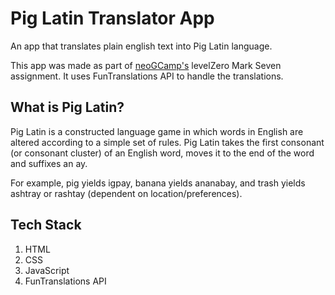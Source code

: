 # Pig Latin Translator App
An app that translates plain english text into Pig Latin language.

This app was made as part of [neoGCamp's](https://neog.camp/) levelZero Mark Seven assignment. It uses FunTranslations API to handle the translations.

## What is Pig Latin?
Pig Latin is a constructed language game in which words in English are altered according to a simple set of rules. Pig Latin takes the first consonant (or consonant cluster) of an English word, moves it to the end of the word and suffixes an ay.

For example, pig yields igpay, banana yields ananabay, and trash yields ashtray or rashtay (dependent on location/preferences).

## Tech Stack

1. HTML
2. CSS
3. JavaScript
4. FunTranslations API


